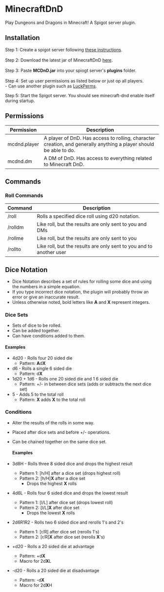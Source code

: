 # MinecraftDnD
Play Dungeons and Dragons in Minecraft! A Spigot server plugin.

## Installation
Step 1: Create a spigot server following [these instructions](https://www.spigotmc.org/wiki/spigot-installation/).  
<br />
Step 2: Download the latest jar of MinecraftDnD [here](https://github.com/degraffa/MinecraftDnD/releases).  
<br />
Step 3: Paste **MCDnD.jar** into your spiogt server's **plugins** folder.  
<br />
Step 4: Set up user permissions as listed below or just op all players.   
\- Can use another plugin such as [LuckPerms](https://www.spigotmc.org/resources/luckperms.28140/). 

Step 5: Start the Spigot server. You should see minecraft-dnd enable itself during startup.

## Permissions  
|  Permission  | Description                                                                                                       |
|--------------|-------------------------------------------------------------------------------------------------------------------|
| mcdnd.player | A player of DnD. Has access to rolling, character creation, and generally anything a player should be able to do. |
| mcdnd.dm     | A DM of DnD. Has access to everything related to Minecraft DnD.                                                   |

## Commands  
### Roll Commands
|        Command                     |                        Description                                  | 
|------------------------------------|---------------------------------------------------------------------|
|  /roll <dice notation>             | Rolls a specified dice roll using d20 notation.                     |
| /rolldm <dice notation>            | Like roll, but the results are only sent to you and DMs             |
| /rollme<dice notation>             | Like roll, but the results are only sent to you                     |
| /rollto <username> <dice notation> | Like roll, but the results are only sent to you and to another user |

## Dice Notation
- Dice Notation describes a set of rules for rolling some dice and using the numbers in a simple equation.
- If you type incorrect dice notation, the plugin will probably throw an error or give an inaccurate result.
- Unless otherwise noted, bold letters like **A** and **X** represent integers.

### Dice Sets
- Sets of dice to be rolled.  
- Can be added together.  
- Can have conditions added to them.  

#### Examples
- 4d20 - Rolls four 20 sided die
    - Pattern: **A**d**X**
- d6 - Rolls a single 6 sided die
    - Pattern: d**X**
- 1d20 + 1d6 - Rolls one 20 sided die and 1 6 sided die
    - Pattern: +/- in between dice sets (adds or subtracts the next dice set)
- 5 - Adds 5 to the total roll
    - Pattern: **X** adds **X** to the total roll
    
### Conditions
- Alter the results of the rolls in some way.  
- Placed after dice sets and before +/- operations.  
- Can be chained together on the same dice set.  
  
  #### Examples
- 3d8H - Rolls three 8 sided dice and drops the highest result
    - Pattern 1: [h/H] after a dice set (drops highest roll)
    - Pattern 2: [h/H]**X** after a dice set
        - Drops the highest **X** rolls
- 4d6L - Rolls four 6 sided dice and drops the lowest result
    - Pattern 1: [l/L] after dice set (drops lowest roll)
    - Pattern 2: [l/L]**X** after dice set
        - Drops the lowest **X** rolls
- 2d6R1R2 - Rolls two 6 sided dice and rerolls 1's and 2's
    - Pattern 1: [r/R] after dice set (rerolls 1's)
    - Pattern 2: [r/R]**X** after dice set (rerolls **X**'s)
- +d20 - Rolls a 20 sided die at advantage
    - Pattern: +d**X**
    - Macro for 2d**X**L
- \-d20 - Rolls a 20 sided die at disadvantage
    - Pattern: \-d**X**
    - Macro for 2d**X**H
